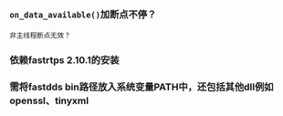 ### ```on_data_available()```加断点不停？
    非主线程断点无效？

### 依赖fastrtps 2.10.1的安装

### 需将fastdds bin路径放入系统变量PATH中，还包括其他dll例如openssl、tinyxml